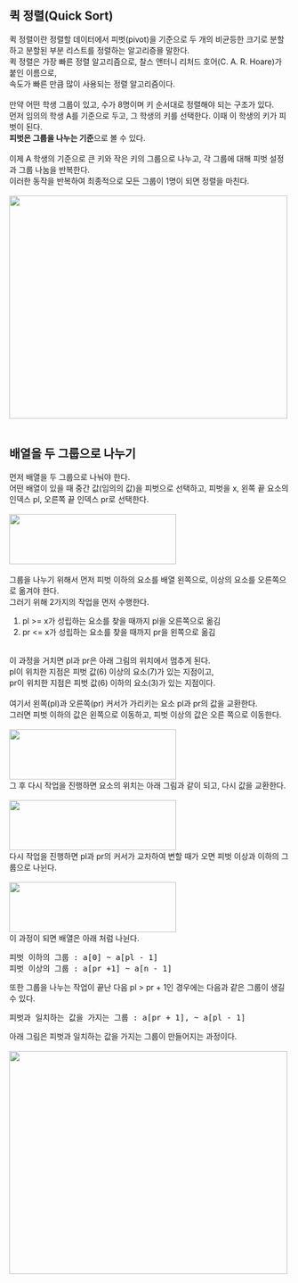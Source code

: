 ## 퀵 정렬(Quick Sort)
퀵 정렬이란 정렬할 데이터에서 피벗(pivot)을 기준으로 두 개의 비균등한 크기로 분할하고 분할된 부분 리스트를 정렬하는 알고리증믈 말한다.
<br>
퀵 정렬은 가장 빠른 정렬 알고리즘으로, 찰스 앤터니 리처드 호어(C. A. R. Hoare)가 붙인 이름으로,
<br>
속도가 빠른 만큼 많이 사용되는 정렬 알고리즘이다.
<br>
<br>
만약 어떤 학생 그룹이 있고, 수가 8명이며 키 순서대로 정렬해야 되는 구조가 있다.
<br>
먼저 임의의 학생 A를 기준으로 두고, 그 학생의 키를 선택한다. 이때 이 학생의 키가 피벗이 된다.
<br>
<b>피벗은 그룹을 나누는 기준</b>으로 볼 수 있다.
<br>
<br>
이제 A 학생의 기준으로 큰 키와 작은 키의 그룹으로 나누고, 각 그룹에 대해 피벗 설정과 그룹 나눔을 반복한다.
<br>
이러한 동작을 반복하여 최종적으로 모든 그룹이 1명이 되면 정렬을 마친다.
<br>
<br>
<img src="https://user-images.githubusercontent.com/87363461/201583506-842e5e82-0687-4a10-970b-3bdc84cedfdb.JPG" width="500" height="400">
<br>
<br>

## 배열을 두 그룹으로 나누기
먼저 배열을 두 그룹으로 나눠야 한다. 
<br>
어떤 배열이 있을 때 중간 값(임의의 값)을 피벗으로 선택하고, 피벗을 x, 왼쪽 끝 요소의 인덱스 pl, 오른쪽 끝 인덱스 pr로 선택한다.
<br>
<br>
<img src="https://user-images.githubusercontent.com/87363461/201583769-83927466-a117-40e2-85cd-225f32ac9433.JPG" width="300" height="90">
<br>
<br>
그룹을 나누기 위해서 먼저 피벗 이하의 요소를 배열 왼쪽으로, 이상의 요소를 오른쪽으로 옮겨야 한다.
<br>
그러기 위해 2가지의 작업을 먼저 수행한다.
<ol>
<li>pl >= x가 성립하는 요소를 찾을 때까지 pl을 오른쪽으로 옮김</li>
<li>pr <= x가 성립하는 요소를 찾을 때까지 pr을 왼쪽으로 옮김</li>
</ol>
<br>
이 과정을 거치면 pl과 pr은 아래 그림의 위치에서 멈추게 된다.
<br>
pl이 위치한 지점은 피벗 값(6) 이상의 요소(7)가 있는 지점이고,
<br>
pr이 위치한 지점은 피벗 값(6) 이하의 요소(3)가 있는 지점이다.
<br>
<br>
여기서 왼쪽(pl)과 오른쪽(pr) 커서가 가리키는 요소 pl과 pr의 값을 교환한다.
<br>
그러면 피벗 이하의 값은 왼쪽으로 이동하고, 피벗 이상의 값은 오른 쪽으로 이동한다.
<br>
<br>
<img src="https://user-images.githubusercontent.com/87363461/201583769-83927466-a117-40e2-85cd-225f32ac9433.JPG" width="300" height="90">
<br>
그 후 다시 작업을 진행하면 요소의 위치는 아래 그림과 같이 되고, 다시 값을 교환한다.
<br>
<br>
<img src="https://user-images.githubusercontent.com/87363461/201584488-54521d92-9d32-40f4-972a-3432b370ffbb.JPG" width="300" height="90">
<br>
다시 작업을 진행하면 pl과 pr의 커서가 교차하여 변할 때가 오면 피벗 이상과 이하의 그룹으로 나뉜다.
<br>
<br>
<img src="https://user-images.githubusercontent.com/87363461/201584640-bf70c715-4438-4c28-9d6e-9332a7b2929e.JPG" width="300" height="90">
<br>
이 과정이 되면 배열은 아래 처럼 나뉜다.
<pre>
피벗 이하의 그룹 : a[0] ~ a[pl - 1]
피벗 이상의 그룹 : a[pr +1] ~ a[n - 1]
</pre>

또한 그룹을 나누는 작업이 끝난 다음 pl > pr + 1인 경우에는 다음과 같은 그룹이 생길 수 있다.
<pre>
피벗과 일치하는 값을 가지는 그룹 : a[pr + 1], ~ a[pl - 1]
</pre>
아래 그림은 피벗과 일치하는 값을 가지는 그룹이 만들어지는 과정이다.
<br>
<br>
<img src="https://user-images.githubusercontent.com/87363461/201584980-eff0160c-33be-4b3e-ad07-18e0805875f8.JPG" width="500" height="400">
